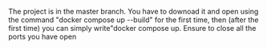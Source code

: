 The project is in the master branch. You have to downoad it and open using the command "docker compose up --build" for the first time, then (after the first time) you can simply write"docker compose up. Ensure to close all the ports you have open
